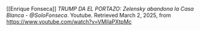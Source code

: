 [[Enrique Fonseca]] _TRUMP DA EL PORTAZO: Zelensky abandona la Casa Blanca - @SoloFonseca_. Youtube. Retrieved March 2, 2025, from https://www.youtube.com/watch?v=VMilaPXtpMc